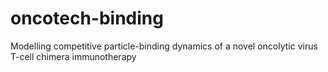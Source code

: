 # oncotech-binding
Modelling competitive particle-binding dynamics of a novel oncolytic virus T-cell chimera immunotherapy
